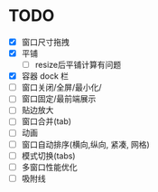 # TODO

-   [x] 窗口尺寸拖拽
-   [x] 平铺
    -   [ ] resize后平铺计算有问题
-   [x] 容器 dock 栏
-   [ ] 窗口关闭/全屏/最小化/
-   [ ] 窗口固定/最前端展示
-   [ ] 贴边放大
-   [ ] 窗口合并(tab)
-   [ ] 动画
-   [ ] 窗口自动排序(横向,纵向, 紧凑, 网格)
-   [ ] 模式切换(tabs)
-   [ ] 多窗口性能优化
-   [ ] 吸附线
